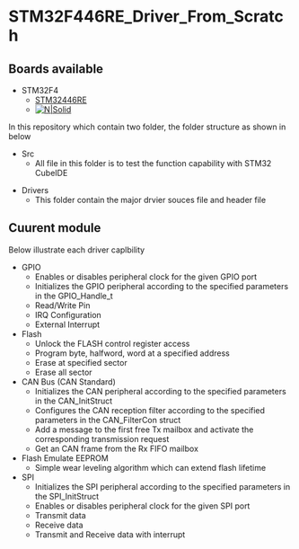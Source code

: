 # STM32F446RE_Driver_From_Scratch

## Boards available
* STM32F4
    * [STM32446RE](https://www.st.com/en/microcontrollers-microprocessors/stm32f446re.html)
    * [![N|Solid](https://www.st.com/bin/ecommerce/api/image.PF262063.en.feature-description-include-personalized-no-cpn-large.jpg)](https://www.st.com/en/evaluation-tools/nucleo-f446re.html)

In this repository which contain two folder, the folder structure as shown in below

* Src
    * All file in this folder is to test the function capability with STM32 CubeIDE
- Drivers
    * This folder contain the major drvier souces file and header file

## Cuurent  module
Below illustrate each driver caplbility
* GPIO
    - Enables or disables peripheral clock for the given GPIO port
    - Initializes the GPIO peripheral according to the specified parameters in the GPIO_Handle_t
    - Read/Write Pin
    - IRQ Configuration
    - External Interrupt
* Flash
    - Unlock the FLASH control register access
    - Program byte, halfword, word at a specified address
    - Erase at specified sector
    - Erase all sector
* CAN Bus (CAN Standard)
    - Initializes the CAN peripheral according to the specified parameters in the CAN_InitStruct
    - Configures the CAN reception filter according to the specified  parameters in the CAN_FilterCon struct
    - Add a message to the first free Tx mailbox and activate the corresponding transmission request
    - Get an CAN frame from the Rx FIFO mailbox
* Flash Emulate EEPROM
    - Simple wear leveling algorithm which can extend flash lifetime
* SPI
    - Initializes the SPI peripheral according to the specified parameters in the SPI_InitStruct
    - Enables or disables peripheral clock for the given SPI port
    - Transmit data
    - Receive data
    - Transmit and Receive data with interrupt
